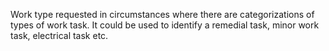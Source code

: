 ﻿Work type requested in circumstances where there are categorizations of types of work task. It could be used to identify a remedial task, minor work task, electrical task etc.
